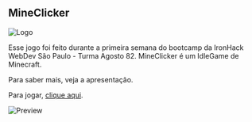 ## MineClicker

![Logo](https://user-images.githubusercontent.com/110558791/186602234-a073dd48-97b6-4841-bdaf-40ce8bd5fd5f.png)

Esse jogo foi feito durante a primeira semana do bootcamp da IronHack WebDev São Paulo - Turma Agosto 82. 
MineClicker é um IdleGame de Minecraft.

Para saber mais, veja a apresentação.

Para jogar, [clique aqui](https://vitroo80.github.io/MineClicker/).

![Preview](https://user-images.githubusercontent.com/110558791/186686277-adf1ed05-bb39-486f-90f1-4b239b96c25e.png)
